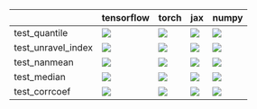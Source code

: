 |                    | tensorflow                                                                                                                                                                             | torch                                                                                                                                                                                  | jax                                                                                                                                                                                    | numpy                                                                                                                                                                                  |
|:-------------------|:---------------------------------------------------------------------------------------------------------------------------------------------------------------------------------------|:---------------------------------------------------------------------------------------------------------------------------------------------------------------------------------------|:---------------------------------------------------------------------------------------------------------------------------------------------------------------------------------------|:---------------------------------------------------------------------------------------------------------------------------------------------------------------------------------------|
| test_quantile      | <a href="https://github.com/unifyai/ivy/actions/runs/3905436768/jobs/6672426269" rel="noopener noreferrer" target="_blank"><img src=https://img.shields.io/badge/-failure-red></a>     | <a href="https://github.com/unifyai/ivy/actions/runs/3905436768/jobs/6672426269" rel="noopener noreferrer" target="_blank"><img src=https://img.shields.io/badge/-failure-red></a>     | <a href="https://github.com/unifyai/ivy/actions/runs/3905436768/jobs/6672426269" rel="noopener noreferrer" target="_blank"><img src=https://img.shields.io/badge/-failure-red></a>     | <a href="https://github.com/unifyai/ivy/actions/runs/3905436768/jobs/6672426269" rel="noopener noreferrer" target="_blank"><img src=https://img.shields.io/badge/-failure-red></a>     |
| test_unravel_index | <a href="https://github.com/unifyai/ivy/actions/runs/3915139747/jobs/6693002339" rel="noopener noreferrer" target="_blank"><img src=https://img.shields.io/badge/-failure-red></a>     | <a href="https://github.com/unifyai/ivy/actions/runs/3905436768/jobs/6672426269" rel="noopener noreferrer" target="_blank"><img src=https://img.shields.io/badge/-failure-red></a>     | <a href="https://github.com/unifyai/ivy/actions/runs/3905436768/jobs/6672426269" rel="noopener noreferrer" target="_blank"><img src=https://img.shields.io/badge/-failure-red></a>     | <a href="https://github.com/unifyai/ivy/actions/runs/3905436768/jobs/6672426269" rel="noopener noreferrer" target="_blank"><img src=https://img.shields.io/badge/-failure-red></a>     |
| test_nanmean       | <a href="null" rel="noopener noreferrer" target="_blank"><img src=https://img.shields.io/badge/-failure-red></a>                                                                       | <a href="https://github.com/unifyai/ivy/actions/runs/3915139747/jobs/6692994050" rel="noopener noreferrer" target="_blank"><img src=https://img.shields.io/badge/-failure-red></a>     | <a href="https://github.com/unifyai/ivy/actions/runs/3915204210/jobs/6693139685" rel="noopener noreferrer" target="_blank"><img src=https://img.shields.io/badge/-failure-red></a>     | <a href="https://github.com/unifyai/ivy/actions/runs/3905436768/jobs/6672426269" rel="noopener noreferrer" target="_blank"><img src=https://img.shields.io/badge/-failure-red></a>     |
| test_median        | <a href="https://github.com/unifyai/ivy/actions/runs/3905436768/jobs/6672426269" rel="noopener noreferrer" target="_blank"><img src=https://img.shields.io/badge/-failure-red></a>     | <a href="https://github.com/unifyai/ivy/actions/runs/3905436768/jobs/6672426269" rel="noopener noreferrer" target="_blank"><img src=https://img.shields.io/badge/-failure-red></a>     | <a href="https://github.com/unifyai/ivy/actions/runs/3905436768/jobs/6672426269" rel="noopener noreferrer" target="_blank"><img src=https://img.shields.io/badge/-failure-red></a>     | <a href="https://github.com/unifyai/ivy/actions/runs/3905436768/jobs/6672426269" rel="noopener noreferrer" target="_blank"><img src=https://img.shields.io/badge/-failure-red></a>     |
| test_corrcoef      | <a href="https://github.com/unifyai/ivy/actions/runs/3905046037/jobs/6671582047" rel="noopener noreferrer" target="_blank"><img src=https://img.shields.io/badge/-success-success></a> | <a href="https://github.com/unifyai/ivy/actions/runs/3905046037/jobs/6671582047" rel="noopener noreferrer" target="_blank"><img src=https://img.shields.io/badge/-success-success></a> | <a href="https://github.com/unifyai/ivy/actions/runs/3905046037/jobs/6671582047" rel="noopener noreferrer" target="_blank"><img src=https://img.shields.io/badge/-success-success></a> | <a href="https://github.com/unifyai/ivy/actions/runs/3905046037/jobs/6671582047" rel="noopener noreferrer" target="_blank"><img src=https://img.shields.io/badge/-success-success></a> |